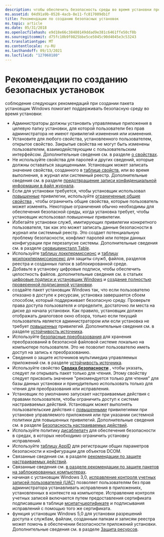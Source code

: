 ```yaml
---
description: чтобы обеспечить безопасность среды во время установки программного обеспечения, придерживайтесь этих рекомендаций при создании пакета установщик Windows.
ms.assetid: 04d91a9b-0528-4acb-8e11-fc817009db1f
title: Рекомендации по созданию безопасных установок
ms.topic: article
ms.date: 05/31/2018
ms.openlocfilehash: e9d18e66c38480149ddad9e381c6461ffe50cf0b
ms.sourcegitcommit: d75fc10b9f0825bbe5ce5045c90d4045e3c53243
ms.translationtype: MT
ms.contentlocale: ru-RU
ms.lasthandoff: 09/13/2021
ms.locfileid: "127068180"
---
```

# <a name="guidelines-for-authoring-secure-installations"></a>Рекомендации по созданию безопасных установок

соблюдение следующих рекомендаций при создании пакета установщик Windows помогает поддерживать безопасную среду во время установки:

-   Администраторы должны установить управляемые приложения в целевую папку установки, для которой пользователи без прав администратора не имеют привилегий изменения или изменения.
-   Установите для любого свойства, установленного пользователем, открытое свойство. Закрытые свойства не могут быть изменены пользователем, взаимодействующим с пользовательским интерфейсом. Дополнительные сведения см. в разделе [о свойствах](about-properties.md).
-   Не используйте свойства для паролей и других сведений, которые должны оставаться защищенными. Установщик может записать значение свойства, созданного в [таблице свойств](property-table.md), или во время выполнения, в журнал или системный реестр. Дополнительные сведения см. в разделе [предотвращение записи конфиденциальной информации в файл журнала](preventing-confidential-information-from-being-written-into-the-log-file.md).
-   Если для установки требуется, чтобы установщик использовал [*повышенные*](e-gly.md) привилегии, используйте [ограниченные общие свойства](restricted-public-properties.md) , чтобы ограничить общие свойства, которые пользователь может изменять. Некоторые ограничения обычно необходимы для обеспечения безопасной среды, когда установка требует, чтобы установщик использовал *повышенные* привилегии.
-   Избегайте установки служб, имитирующих привилегии конкретного пользователя, так как это может записать данные безопасности в журнал или системный реестр. Это создает потенциальную проблему безопасности, конфликт паролей или потери данных конфигурации при перезапуске системы. Дополнительные сведения см. в разделе [сервицеинсталл Table](serviceinstall-table.md).
-   Используйте [таблицу локкпермиссионс](lockpermissions-table.md) и [таблицу мсилоккпермиссионсекс](msilockpermissionsex-table.md) для защиты служб, файлов, разделов реестра и созданных папок в заблокированной среде.
-   Добавьте в установку цифровые подписи, чтобы обеспечить целостность файлов. дополнительные сведения см. в статьях [цифровые подписи и установщик Windows](digital-signatures-and-windows-installer.md) и [создание полностью проверенной подписанной установки](authoring-a-fully-verified-signed-installation.md).
-   создайте пакет установщик Windows так, что если пользователю отказано в доступе к ресурсам, установка завершается сбоем способом, который поддерживает безопасную среду. Проверьте права доступа пользователя и определите, достаточно ли места на диске до начала установки. Как правило, установщик должен отображать диалоговое окно обзора, только если текущий пользователь является администратором или если установка не требует [*повышенных*](e-gly.md) привилегий. Дополнительные сведения см. в разделе [устойчивость источника](source-resiliency.md).
-   Используйте [безопасные преобразования](secured-transforms.md) для хранения преобразований в безопасной файловой системе локально на компьютере пользователя. Это не позволит пользователю иметь доступ на запись к преобразованию.
-   Сведения о защите источников мультимедиа управляемых приложений см. в разделе [устойчивость источника](source-resiliency.md).
-   Используйте свойство [**Сводка безопасности**](security-summary.md) , чтобы указать, следует ли открывать пакет только для чтения. Этому свойству следует присвоить значение "рекомендуется только для чтения" для базы данных установки и принудительно использовать только для чтения для преобразования или исправления.
-   Установщик по умолчанию запускает настраиваемые действия с правами пользователя, чтобы ограничить доступ к системе настраиваемых действий. Установщик может выполнять пользовательские действия с [*повышенными*](e-gly.md) привилегиями при установке управляемого приложения или при указании системной политики для повышенных привилегий. Дополнительные сведения см. в разделе [Безопасность настраиваемых действий](custom-action-security.md).
-   Используйте политику [дисаблепатч](disablepatch.md) для обеспечения безопасности в средах, в которых необходимо ограничить установку исправлений.
-   Используйте [таблицу AppID](appid-table.md) для регистрации общих параметров безопасности и конфигурации для объектов DCOM.
-   Связанные сведения см. в разделе [рекомендации по защите настраиваемых действий](guidelines-for-securing-custom-actions.md).
-   Связанные сведения см. [в разделе рекомендации по защите пакетов на заблокированных компьютерах](guidelines-for-securing-packages-on-locked-down-computers.md).
-   начиная с установщик Windows 3,0, [исправление контроля учетных записей пользователей (UAC)](user-account-control--uac--patching.md) позволяет пользователям без прав администратора устанавливать исправления в приложениях, установленных в контексте на компьютере. Исправление контроля учетных записей включается путем предоставления сертификата подписавшим в таблице [мсипатчцертификате](msipatchcertificate-table.md) и подписывания исправлений с помощью того же сертификата.
-   функция установщик Windows 5,0 для установки разрешений доступа к службам, файлам, созданным папкам и записям реестра может помочь в обеспечении безопасности приложений установки. Дополнительные сведения см. в разделе [Защита ресурсов](securing-resources-.md).

 

 



